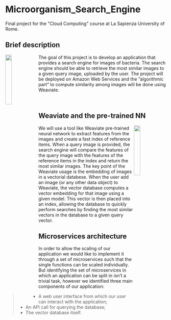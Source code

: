# Microorganism_Search_Engine

Final project for the "Cloud Computing" course at La Sapienza University of Rome.

## Brief description
<img src="https://github.com/Engrima18/Microorganism_Search_Engine/assets/114066138/9a7c4e5c-b6b4-4da5-963b-8a01bbef6698" width=20% height=20% align="left">

The goal of this project is to develop an application that provides a search engine for images of bacteria. The search engine should be able to retrieve the most similar images to a given query image, uploaded by the user. The project will be deployed on Amazon Web Services and the ”algorithmic part” to compute similarity among
images will be done using Weaviate.

<br/>

## Weaviate and the pre-trained NN
<img src="https://github.com/Engrima18/Microorganism_Search_Engine/assets/93355495/39c0c571-c750-4e3e-a93e-3172a2447215" width=20% height=20% align="right">
We will use a
tool like Weaviate pre-trained neural network to extract features from the images
and create a fast index of reference items.
When a query image is provided, the search engine will compare the features of the
query image with the features of the reference items in the index and return the most
similar images.
The key point of the Weaviate usage is the embedding of images in a vectorial databese.
When the user add an image (or any other data object) to Weaviate, the vector
database computes a vector embedding for that image using a given model. This
vector is then placed into an index, allowing the database to quickly perform searches
by finding the most similar vectors in the database to a given query vector.

## Microservices architecture

In order to allow the scaling of our application we would like to implement it through
a set of microservices such that the single functions can be scaled individually. But
identifying the set of microservices in which an application can be split in isn’t a trivial
task, however we identified three main components of our application:
>- A web user interface from which our user can interact with the application;
>- An API call for querying the database;
>- The vector database itself.
